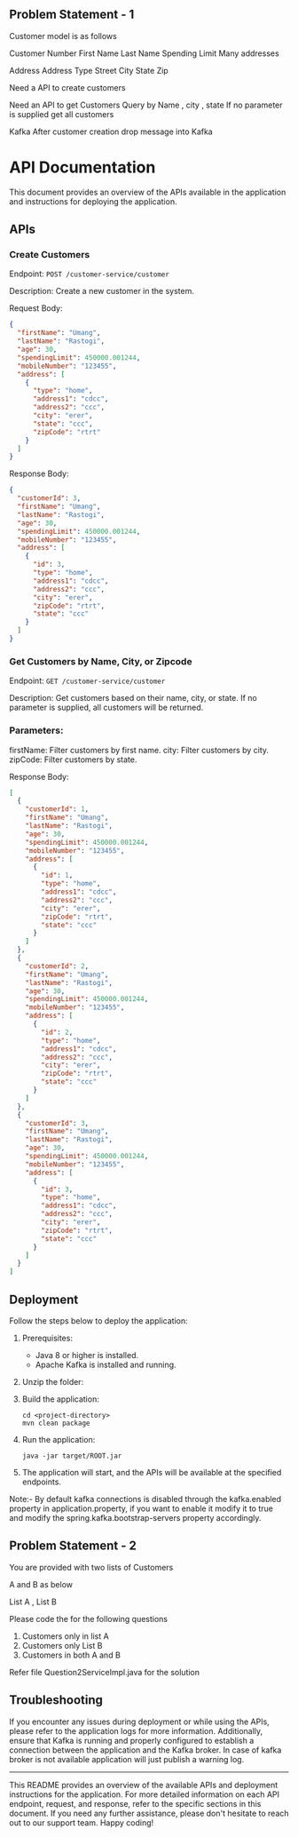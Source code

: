 ## Problem Statement - 1
Customer model is as follows

Customer Number
First Name
Last Name
Spending Limit
Many addresses

Address
Address Type
Street
City
State Zip


Need a API to create customers

Need an API to get Customers
Query by Name , city , state
If no parameter is supplied get all customers


Kafka
After customer creation drop message into Kafka


# API Documentation

This document provides an overview of the APIs available in the application and instructions for deploying the application.

## APIs

### Create Customers

Endpoint: `POST /customer-service/customer`

Description: Create a new customer in the system.

Request Body:
```json
{
  "firstName": "Umang",
  "lastName": "Rastogi",
  "age": 30,
  "spendingLimit": 450000.001244,
  "mobileNumber": "123455",
  "address": [
    {
      "type": "home",
      "address1": "cdcc",
      "address2": "ccc",
      "city": "erer",
      "state": "ccc",
      "zipCode": "rtrt"
    }
  ]
}
```

Response Body:
```json
{
  "customerId": 3,
  "firstName": "Umang",
  "lastName": "Rastogi",
  "age": 30,
  "spendingLimit": 450000.001244,
  "mobileNumber": "123455",
  "address": [
    {
      "id": 3,
      "type": "home",
      "address1": "cdcc",
      "address2": "ccc",
      "city": "erer",
      "zipCode": "rtrt",
      "state": "ccc"
    }
  ]
}
```

### Get Customers by Name, City, or Zipcode

Endpoint: `GET /customer-service/customer`

Description: Get customers based on their name, city, or state. If no parameter is supplied, all customers will be returned.

### Parameters:

firstName: Filter customers by first name.
city: Filter customers by city.
zipCode: Filter customers by state.

Response Body:
```json
[
  {
    "customerId": 1,
    "firstName": "Umang",
    "lastName": "Rastogi",
    "age": 30,
    "spendingLimit": 450000.001244,
    "mobileNumber": "123455",
    "address": [
      {
        "id": 1,
        "type": "home",
        "address1": "cdcc",
        "address2": "ccc",
        "city": "erer",
        "zipCode": "rtrt",
        "state": "ccc"
      }
    ]
  },
  {
    "customerId": 2,
    "firstName": "Umang",
    "lastName": "Rastogi",
    "age": 30,
    "spendingLimit": 450000.001244,
    "mobileNumber": "123455",
    "address": [
      {
        "id": 2,
        "type": "home",
        "address1": "cdcc",
        "address2": "ccc",
        "city": "erer",
        "zipCode": "rtrt",
        "state": "ccc"
      }
    ]
  },
  {
    "customerId": 3,
    "firstName": "Umang",
    "lastName": "Rastogi",
    "age": 30,
    "spendingLimit": 450000.001244,
    "mobileNumber": "123455",
    "address": [
      {
        "id": 3,
        "type": "home",
        "address1": "cdcc",
        "address2": "ccc",
        "city": "erer",
        "zipCode": "rtrt",
        "state": "ccc"
      }
    ]
  }
]
```

## Deployment

Follow the steps below to deploy the application:

1. Prerequisites:
    - Java 8 or higher is installed.
    - Apache Kafka is installed and running.

2. Unzip the folder:

3. Build the application:
   ```
   cd <project-directory>
   mvn clean package
   ```

4. Run the application:
   ```
   java -jar target/ROOT.jar
   ```

5. The application will start, and the APIs will be available at the specified endpoints.

Note:- By default kafka connections is disabled through the kafka.enabled property in application.property,
if you want to enable it modify it to true and modify the spring.kafka.bootstrap-servers property accordingly.

## Problem Statement  - 2
You are provided with two lists of Customers

A and B as below

List<Customer> A , List<Customer> B


Please code the for the following questions


1) Customers only in list A
2) Customers only List B
3) Customers in both A and B

Refer file Question2ServiceImpl.java for the solution




## Troubleshooting

If you encounter any issues during deployment or while using the APIs, please refer to the application logs for more information. Additionally, ensure that Kafka is running and properly configured to establish a connection between the application and the Kafka broker.
In case of kafka broker is not available application will just publish a warning log.

---
This README provides an overview of the available APIs and deployment instructions for the application. For more detailed information on each API endpoint, request, and response, refer to the specific sections in this document. If you need any further assistance, please don't hesitate to reach out to our support team. Happy coding!